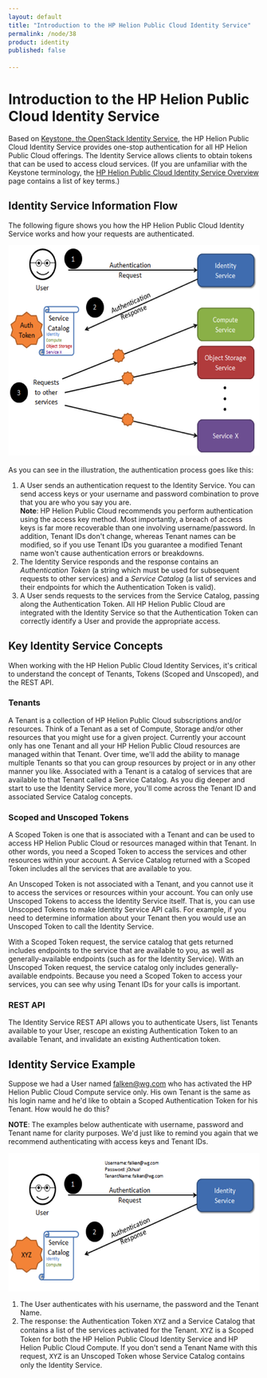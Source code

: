 ```yaml
---
layout: default
title: "Introduction to the HP Helion Public Cloud Identity Service"
permalink: /node/38
product: identity
published: false

---
```

<!--PUBLISHED-->
# Introduction to the HP Helion Public Cloud Identity Service

<!--This is a comment. Comments are not displayed in the browser-->
<!--<iframe src="LINK" width="640" height="464" frameborder="0"> </iframe>-->

Based on [Keystone, the OpenStack Identity Service](http://keystone.openstack.org/), the HP Helion Public Cloud Identity Service provides one-stop authentication for all HP Helion Public Cloud offerings.  The Identity Service allows clients to obtain tokens that can be used to access cloud services.  (If you are unfamiliar with the Keystone terminology, the [HP Helion Public Cloud Identity Service Overview](/identity) page contains a list of key terms.)

## Identity Service Information Flow

The following figure shows you how the HP Helion Public Cloud Identity Service works and how your requests are authenticated. 

<center><img src="media/identity%20process.png" width="580" height="422" alt="" /></center>

<br>
As you can see in the illustration, the authentication process goes like this:

<!--I'd like to take out those parentheticals and replace them with links to the definitions, but perhaps not; is there some programmatic way we can pull up definitions without the user having to surf to the glossary page?-->
1. A User sends an authentication request to the Identity Service.  You can send access keys or your username and password combination to prove that you are who you say you are.<br><strong>Note</strong>:  HP Helion Public Cloud recommends you perform authentication using the access key method.  Most importantly, a breach of access keys is far more recoverable than one involving username/password.  In addition, Tenant IDs don't change, whereas Tenant names can be modified, so if you use Tenant IDs you guarantee a modified Tenant name won't cause authentication errors or breakdowns.<br>
2. The Identity Service responds and the response contains an _Authentication Token_ (a string which must be used for subsequent requests to other services) and a _Service Catalog_ (a list of services and their endpoints for which the Authentication Token is valid).
3. A User sends requests to the services from the Service Catalog, passing along the Authentication Token.  All HP Helion Public Cloud are integrated with the Identity Service so that the Authentication Token can correctly identify a User and provide the appropriate access.

## Key Identity Service Concepts

When working with the HP Helion Public Cloud Identity Services, it's critical to understand the concept of Tenants, Tokens (Scoped and Unscoped), and the REST API.

### Tenants
A Tenant is a collection of HP Helion Public Cloud subscriptions and/or resources.  Think of a Tenant as a set of Compute, Storage and/or other resources that you might use for a given project.  Currently your account only has one Tenant and all your HP Helion Public Cloud resources are managed within that Tenant.  Over time, we'll add the ability to manage multiple Tenants so that you can group resources by project or in any other manner you like.  Associated with a Tenant is a catalog of services that are available to that Tenant called a Service Catalog.  As you dig deeper and start to use the Identity Service more, you'll come across the Tenant ID and associated Service Catalog concepts.

### Scoped and Unscoped Tokens
A Scoped Token is one that is associated with a Tenant and can be used to access HP Helion Public Cloud  or resources managed within that Tenant. In other words, you need a Scoped Token to access the services and other resources within your account.  A Service Catalog returned with a Scoped Token includes all the services that are available to you.

An Unscoped Token is not associated with a Tenant, and you cannot use it to access the services or resources within your account.  You can only use Unscoped Tokens to access the Identity Service itself.  That is, you can use Unscoped Tokens to make Identity Service API calls.  For example, if you need to determine information about your Tenant then you would use an Unscoped Token to call the Identity Service.

With a Scoped Token request, the service catalog that gets returned includes endpoints to the service that are available to you, as well as generally-available endpoints (such as for the Identity Service).  With an Unscoped Token request, the service catalog only includes generally-available endpoints.   Because you need a Scoped Token to access your services, you can see why using Tenant IDs for your calls is important.

### REST API

The Identity Service REST API allows you to authenticate Users, list Tenants available to your User, rescope an existing Authentication Token to an available Tenant, and invalidate an existing Authentication token.  

## Identity Service Example
Suppose we had a User named falken@wg.com who has activated the HP Helion Public Cloud Compute service only.  His own Tenant is the same as his login name and he'd like to obtain a Scoped Authentication Token for his Tenant.  How would he do this?

__NOTE__:  The examples below authenticate with username, password and Tenant name for clarity purposes.  We'd just like to remind you again that we recommend authenticating with access keys and Tenant IDs.

<center><img src="media/identity%20service%20ex-1.png" width="580" height="278" alt="" /></center>

1. The User authenticates with his username, the password and the Tenant Name.  
2. The response: the Authentication Token <font face="courier">XYZ</font> and a Service Catalog that contains a list of the services activated for the Tenant.  <font face="courier">XYZ</font> is a Scoped Token for both the HP Helion Public Cloud Identity Service and HP Helion Public Cloud Compute.  If you don't send a Tenant Name with this request, <font face="courier">XYZ</font> is an Unscoped Token whose Service Catalog contains only the Identity Service.
